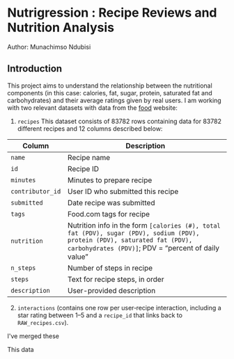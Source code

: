 # Nutrigression : Recipe Reviews and Nutrition Analysis
Author: Munachimso Ndubisi

## Introduction
This project aims to understand the relationship between the nutritional components (in this case: calories, fat, sugar, protein, saturated fat and carbohydrates) and their average ratings given by real users. I am working with two relevant datasets with data from the [food](https://www.food.com/) website: 

1. `recipes` This dataset consists of 83782 rows containing data for 83782 different recipes and 12 columns described below:

| Column           | Description                                                                                                                                                    |
| ---------------- | -------------------------------------------------------------------------------------------------------------------------------------------------------------- |
| `name`           | Recipe name                                                                                                                                                    |
| `id`             | Recipe ID                                                                                                                                                      |
| `minutes`        | Minutes to prepare recipe                                                                                                                                     |
| `contributor_id` | User ID who submitted this recipe                                                                                                                             |
| `submitted`      | Date recipe was submitted                                                                                                                                     |
| `tags`           | Food.com tags for recipe                                                                                                                                      |
| `nutrition`      | Nutrition info in the form `[calories (#), total fat (PDV), sugar (PDV), sodium (PDV), protein (PDV), saturated fat (PDV), carbohydrates (PDV)]`; PDV = “percent of daily value” |
| `n_steps`        | Number of steps in recipe                                                                                                                                     |
| `steps`          | Text for recipe steps, in order                                                                                                                               |
| `description`    | User-provided description                                                                                                                                     |



2. `interactions` (contains one row per user‐recipe interaction, including a star rating between 1–5 and a `recipe_id` that links back to `RAW_recipes.csv`).

I've merged these 

This data







